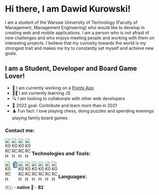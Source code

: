 # Hi there, I am Dawid Kurowski!

I am a student of the Warsaw University of Technology (Faculty of Management, Management Engineering) who would like to develop in creating web and mobile applications. I am a person who is not afraid of new challenges and who enjoys meeting people and working with them on interesting projects. I believe that my curiosity towards the world is my strongest trait and makes me try to constantly set myself and achieve new goals.

## I am a Student, Developer and Board Game Lover!

- 💼 I am currently working on a [Points App](https://github.com/K0RCH/PointsApp)
- 👨‍🎓 I am currently learning JS
- 🔍 I am looking to collaborate with other web developers
- 🎯 2022 goal: Contribute and learn more than in 2021
- ♟️ Fun fact: I love playing chess, doing puzzles and spending evenings playing family board games

### Contact me:

[<img align='left' alt='K0RCH' width='22px' src='https://imgur.com/PXyIkWx' />](https://www.linkedin.com/in/dawid-kurowski/)
[<img align='left' alt='K0RCH' width='22px' src='https://imgur.com/jZ9kcpM' />](https://www.facebook.com/TheKuroch)
[<img align='left' alt='K0RCH' width='22px' src='https://imgur.com/4FY75fi' />](https://github.com/K0RCH)
[<img align='left' alt='K0RCH' width='22px' src='https://imgur.com/OWdUupI' />](https://www.instagram.com/d_kurovsky/)

<br />

### Technologies and Tools:

<img align='left' alt='K0RCH' width='22px' src='https://www.pavkrol.pl/img/html-5.svg' />
<img align='left' alt='K0RCH' width='22px' src='https://raw.githubusercontent.com/github/explore/6c6508f34230f0ac0d49e847a326429eefbfc030/topics/css/css.png' />
<img align='left' alt='K0RCH' width='22px' src='https://cdn.iconscout.com/icon/free/png-256/javascript-2038874-1720087.png' />
<img align='left' alt='K0RCH' width='22px' src='https://upload.wikimedia.org/wikipedia/commons/thumb/2/2d/Visual_Studio_Code_1.18_icon.svg/1200px-Visual_Studio_Code_1.18_icon.svg.png' />
<img align='left' alt='K0RCH' width='22px' src='https://image.flaticon.com/icons/png/512/25/25231.png' />
<img align='left' alt='K0RCH' width='22px' src='https://cudichis.ro/wp-content/uploads/2021/03/1051px-Adobe_Illustrator_CC_icon.svg.png' />
<img align='left' alt='K0RCH' width='22px' src='https://upload.wikimedia.org/wikipedia/commons/thumb/a/af/Adobe_Photoshop_CC_icon.svg/2101px-Adobe_Photoshop_CC_icon.svg.png' />
<img align='left' alt='K0RCH' width='22px' src='https://image.flaticon.com/icons/png/512/174/174881.png' />

<br />

### Languages:

🇵🇱 - **native**
🏴󠁧󠁢󠁥󠁮󠁧󠁿 - **B2**
